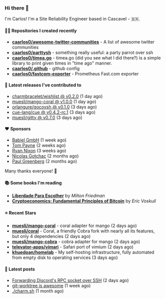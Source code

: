 ### Hi there 👋

I'm Carlos! I'm a Site Reliability Engineer based in Cascavel - 🇧🇷.

#### 👨‍💻 Repositories I created recently
- **[caarlos0/awesome-twitter-communities](https://github.com/caarlos0/awesome-twitter-communities)** - A list of awesome twitter communities
- **[caarlos0/parttysh](https://github.com/caarlos0/parttysh)** - something really useful: a party parrot over ssh
- **[caarlos0/timea.go](https://github.com/caarlos0/timea.go)** - timea.go (did you see what I did there?) is a simple library to print given times in &#34;time ago&#34; manner.
- **[caarlos0/.github](https://github.com/caarlos0/.github)** - github config
- **[caarlos0/fastcom-exporter](https://github.com/caarlos0/fastcom-exporter)** - Prometheus Fast.com exporter

#### 🚀 Latest releases I've contributed to


- [charmbracelet/wishlist @ v0.2.0](https://github.com/charmbracelet/wishlist/releases/tag/v0.2.0) (1 day ago)
- [muesli/mango-coral @ v1.0.0](https://github.com/muesli/mango-coral/releases/tag/v1.0.0) (1 day ago)
- [orlangure/gocovsh @ v0.1.0](https://github.com/orlangure/gocovsh/releases/tag/v0.1.0) (3 days ago)
- [cue-lang/cue @ v0.4.2-rc.1](https://github.com/cue-lang/cue/releases/tag/v0.4.2-rc.1) (3 days ago)
- [muesli/gitty @ v0.7.0](https://github.com/muesli/gitty/releases/tag/v0.7.0) (3 days ago)

#### ❤️ Sponsors
- [Babiel GmbH](https://github.com/babiel) (1 week ago)
- [Tom Payne](https://github.com/twpayne) (2 weeks ago)
- [Ryan Nixon](https://github.com/taiidani) (3 weeks ago)
- [Nicolas Gotchac](https://github.com/ngotchac) (2 months ago)
- [Paul Greenberg](https://github.com/greenpau) (2 months ago)

Many thanks everyone! 🙏

#### 📚 Some books I'm reading
- **[Liberdade Para Escolher](https://www.goodreads.com/book/show/17238591-liberdade-para-escolher)** by _Milton Friedman_
- **[Cryptoeconomics: Fundamental Principles of Bitcoin](https://www.goodreads.com/book/show/56919322-cryptoeconomics)** by _Eric Voskuil_

#### ⭐ Recent Stars


- **[muesli/mango-coral](https://github.com/muesli/mango-coral)** - coral adapter for mango (2 days ago)
- **[muesli/coral](https://github.com/muesli/coral)** - Coral, a friendly Cobra fork with nearly all its features, but only 4 dependencies (2 days ago)
- **[muesli/mango-cobra](https://github.com/muesli/mango-cobra)** - cobra adapter for mango (2 days ago)
- **[televator-apps/vimari](https://github.com/televator-apps/vimari)** - Safari port of vimium (2 days ago)
- **[khuedoan/homelab](https://github.com/khuedoan/homelab)** - My self-hosting infrastructure, fully automated from empty disk to operating services (3 days ago)

#### 📄 Latest posts
- [Forwarding Discord&#39;s RPC socket over SSH](https://carlosbecker.com/posts/discord-rpc-ssh/) (2 days ago)
- [git-worktree is awesome](https://carlosbecker.com/posts/git-worktrees/) (1 week ago)
- [./charm.sh](https://carlosbecker.com/posts/charm/) (1 month ago)
